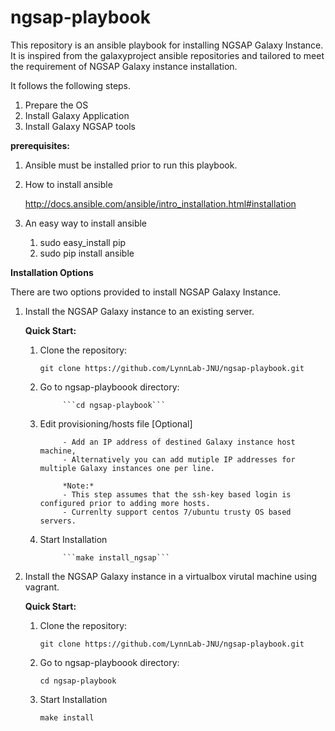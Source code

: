 # ngsap-playbook
This repository is an ansible playbook for installing NGSAP Galaxy Instance. It is inspired from the galaxyproject ansible repositories and tailored to meet the requirement of NGSAP Galaxy instance installation.


It follows the following steps.

1. Prepare the OS
2. Install Galaxy Application
3. Install Galaxy NGSAP tools


**prerequisites:**

1. Ansible must be installed prior to run this playbook.

2. How to install ansible
	
	http://docs.ansible.com/ansible/intro_installation.html#installation 

3. An easy way to install ansible
	1. sudo easy_install pip
	2. sudo pip install ansible 


**Installation Options**

There are two options provided to install NGSAP Galaxy Instance. 

1. Install the NGSAP Galaxy instance to an existing server.
	
	**Quick Start:**
	
	1) Clone the repository:
		
		```git clone https://github.com/LynnLab-JNU/ngsap-playbook.git```

	2) Go to ngsap-playboook directory:

                ```cd ngsap-playbook```

	3) Edit provisioning/hosts file  [Optional]

                - Add an IP address of destined Galaxy instance host machine,
                - Alternatively you can add mutiple IP addresses for multiple Galaxy instances one per line.

                *Note:*
                - This step assumes that the ssh-key based login is configured prior to adding more hosts.
                - Currenlty support centos 7/ubuntu trusty OS based servers.

	4) Start Installation

                ```make install_ngsap```


2. Install the NGSAP Galaxy instance in a virtualbox virutal machine using vagrant.  


	**Quick Start:**

	1) Clone the repository:  

		```git clone https://github.com/LynnLab-JNU/ngsap-playbook.git```

	2) Go to ngsap-playboook directory:

		```cd ngsap-playbook```

	3) Start Installation

		```make install```
